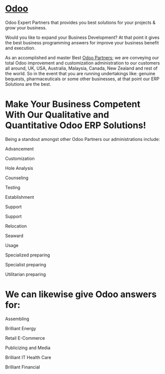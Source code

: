 # <a href="http://odoo.com">Odoo</a>
Odoo Expert Partners that provides you best solutions for your projects &amp; grow your business.

Would you like to expand your Business Development? At that point it gives the best business programming answers for improve your business benefit and execution. 

As an accomplished and master Best <a href="http://www.techloyce.com/odoo-partner-consultant/">Odoo Partners</a>; we are conveying our total Odoo improvement and customization administration to our customers all around, UK, USA, Australia, Malaysia, Canada, New Zealand and rest of the world. So in the event that you are running undertakings like: genuine bequests, pharmaceuticals or some other businesses, at that point our ERP Solutions are the best.

# Make Your Business Competent With Our Qualitative and Quantitative Odoo ERP Solutions! 

Being a standout amongst other Odoo Partners our administrations include: 

Advancement 

Customization 

Hole Analysis 

Counseling 

Testing 

Establishment 

Support 

Support 

Relocation 

Seaward 

Usage 

Specialized preparing 

Specialist preparing 

Utilitarian preparing 

# We can likewise give Odoo answers for: 

Assembling 

Brilliant Energy 

Retail E-Commerce 

Publicizing and Media 

Brilliant IT Health Care 

Brilliant Financial
